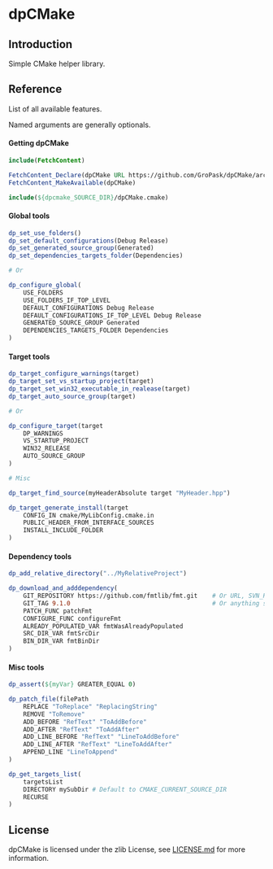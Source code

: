 # dpCMake

## Introduction
Simple CMake helper library.

## Reference
List of all available features.

Named arguments are generally optionals.

#### Getting dpCMake
```cmake
include(FetchContent)

FetchContent_Declare(dpCMake URL https://github.com/GroPask/dpCMake/archive/refs/tags/v0.0.4.zip)
FetchContent_MakeAvailable(dpCMake)

include(${dpcmake_SOURCE_DIR}/dpCMake.cmake)
```

#### Global tools
```cmake
dp_set_use_folders()
dp_set_default_configurations(Debug Release)
dp_set_generated_source_group(Generated)
dp_set_dependencies_targets_folder(Dependencies)

# Or

dp_configure_global(
    USE_FOLDERS
    USE_FOLDERS_IF_TOP_LEVEL
    DEFAULT_CONFIGURATIONS Debug Release
    DEFAULT_CONFIGURATIONS_IF_TOP_LEVEL Debug Release
    GENERATED_SOURCE_GROUP Generated
    DEPENDENCIES_TARGETS_FOLDER Dependencies
)
```

#### Target tools
```cmake
dp_target_configure_warnings(target)
dp_target_set_vs_startup_project(target)
dp_target_set_win32_executable_in_realease(target)
dp_target_auto_source_group(target)

# Or

dp_configure_target(target
    DP_WARNINGS
    VS_STARTUP_PROJECT
    WIN32_RELEASE
    AUTO_SOURCE_GROUP
)

# Misc

dp_target_find_source(myHeaderAbsolute target "MyHeader.hpp")

dp_target_generate_install(target
    CONFIG_IN cmake/MyLibConfig.cmake.in
    PUBLIC_HEADER_FROM_INTERFACE_SOURCES
    INSTALL_INCLUDE_FOLDER
)
```
#### Dependency tools
```cmake
dp_add_relative_directory("../MyRelativeProject")

dp_download_and_adddependency(
    GIT_REPOSITORY https://github.com/fmtlib/fmt.git    # Or URL, SVN_REPOSITORY, HG_REPOSITORY, CVS_REPOSITORY
    GIT_TAG 9.1.0                                       # Or anything supported by FetchContent_Declare
    PATCH_FUNC patchFmt
    CONFIGURE_FUNC configureFmt
    ALREADY_POPULATED_VAR fmtWasAlreadyPopulated
    SRC_DIR_VAR fmtSrcDir
    BIN_DIR_VAR fmtBinDir
)
```

#### Misc tools
```cmake
dp_assert(${myVar} GREATER_EQUAL 0)

dp_patch_file(filePath
    REPLACE "ToReplace" "ReplacingString"
    REMOVE "ToRemove"
    ADD_BEFORE "RefText" "ToAddBefore"
    ADD_AFTER "RefText" "ToAddAfter"
    ADD_LINE_BEFORE "RefText" "LineToAddBefore"
    ADD_LINE_AFTER "RefText" "LineToAddAfter"
    APPEND_LINE "LineToAppend"
)

dp_get_targets_list(
    targetsList
    DIRECTORY mySubDir # Default to CMAKE_CURRENT_SOURCE_DIR
    RECURSE
)
```

## License

dpCMake is licensed under the zlib License, see [LICENSE.md](https://github.com/GroPask/dpCMake/blob/main/LICENSE.md) for more information.
